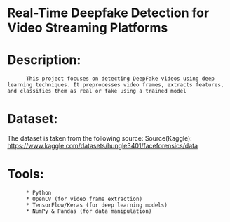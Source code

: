 # Real-Time Deepfake Detection for Video Streaming Platforms 

# Description:
          This project focuses on detecting DeepFake videos using deep learning techniques. It preprocesses video frames, extracts features, and classifies them as real or fake using a trained model

# Dataset:
The dataset is taken from the following source:
Source(Kaggle): https://www.kaggle.com/datasets/hungle3401/faceforensics/data

# Tools:
          * Python
          * OpenCV (for video frame extraction)
          * TensorFlow/Keras (for deep learning models)
          * NumPy & Pandas (for data manipulation)

